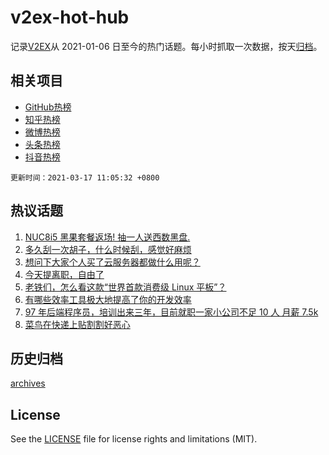 # v2ex-hot-hub

 记录[V2EX](https://www.v2ex.com/)从 2021-01-06 日至今的热门话题。每小时抓取一次数据，按天[归档](archives)。
 
 ## 相关项目

- [GitHub热榜](https://github.com/lonnyzhang423/github-hot-hub)
- [知乎热榜](https://github.com/lonnyzhang423/zhihu-hot-hub)
- [微博热榜](https://github.com/lonnyzhang423/weibo-hot-hub)
- [头条热榜](https://github.com/lonnyzhang423/toutiao-hot-hub)
- [抖音热榜](https://github.com/lonnyzhang423/douyin-hot-hub)


 `更新时间：2021-03-17 11:05:32 +0800`

## 热议话题

1. [NUC8i5 黑果套餐返场! 抽一人送西数黑盘.](https://www.v2ex.com/t/762040)
1. [多久刮一次胡子，什么时候刮，感觉好麻烦](https://www.v2ex.com/t/762079)
1. [想问下大家个人买了云服务器都做什么用呢？](https://www.v2ex.com/t/762023)
1. [今天提离职，自由了](https://www.v2ex.com/t/762051)
1. [老铁们，怎么看这款“世界首款消费级 Linux 平板”？](https://www.v2ex.com/t/762107)
1. [有哪些效率工具极大地提高了你的开发效率](https://www.v2ex.com/t/762206)
1. [97 年后端程序员，培训出来三年，目前就职一家小公司不足 10 人 月薪 7.5k](https://www.v2ex.com/t/762052)
1. [菜鸟在快递上贴割割好恶心](https://www.v2ex.com/t/762332)

## 历史归档

[archives](archives)

## License

See the [LICENSE](LICENSE) file for license rights and limitations (MIT).
